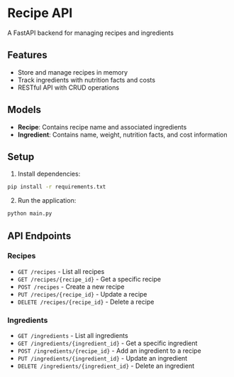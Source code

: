 # Recipe API

A FastAPI backend for managing recipes and ingredients

## Features

- Store and manage recipes in memory
- Track ingredients with nutrition facts and costs
- RESTful API with CRUD operations

## Models

- **Recipe**: Contains recipe name and associated ingredients
- **Ingredient**: Contains name, weight, nutrition facts, and cost information

## Setup

1. Install dependencies:
```bash
pip install -r requirements.txt
```

2. Run the application:
```bash
python main.py
```

## API Endpoints

### Recipes

- `GET /recipes` - List all recipes
- `GET /recipes/{recipe_id}` - Get a specific recipe
- `POST /recipes` - Create a new recipe
- `PUT /recipes/{recipe_id}` - Update a recipe
- `DELETE /recipes/{recipe_id}` - Delete a recipe

### Ingredients

- `GET /ingredients` - List all ingredients
- `GET /ingredients/{ingredient_id}` - Get a specific ingredient
- `POST /ingredients/{recipe_id}` - Add an ingredient to a recipe
- `PUT /ingredients/{ingredient_id}` - Update an ingredient
- `DELETE /ingredients/{ingredient_id}` - Delete an ingredient 